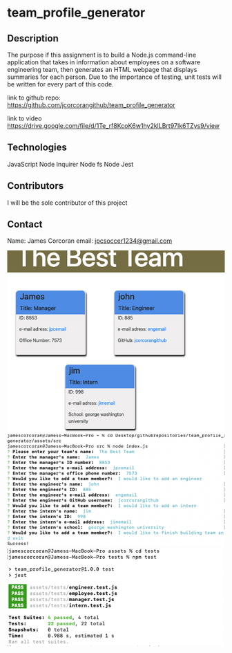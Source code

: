 # team_profile_generator

## Description
The purpose if this assignment is to build a Node.js command-line application that takes in information about employees on a software engineering team, then generates an HTML webpage that displays summaries for each person. Due to the importance of testing, unit tests will be written for every part of this code. 

link to github repo:
https://github.com/jcorcorangithub/team_profile_generator


link to video
https://drive.google.com/file/d/1Te_rf8KcoK6w1hy2klLBrt97Ik6TZys9/view

## Technologies
JavaScript
Node Inquirer
Node fs
Node Jest

## Contributors
I will be the sole contributor of this project 

## Contact
Name: James Corcoran 
email: jpcsoccer1234@gmail.com

![alt text](screenshots/screenshot.jpg)
![alt text](screenshots/screenshot2.jpg)
![alt text](screenshots/screenshot3.jpg)